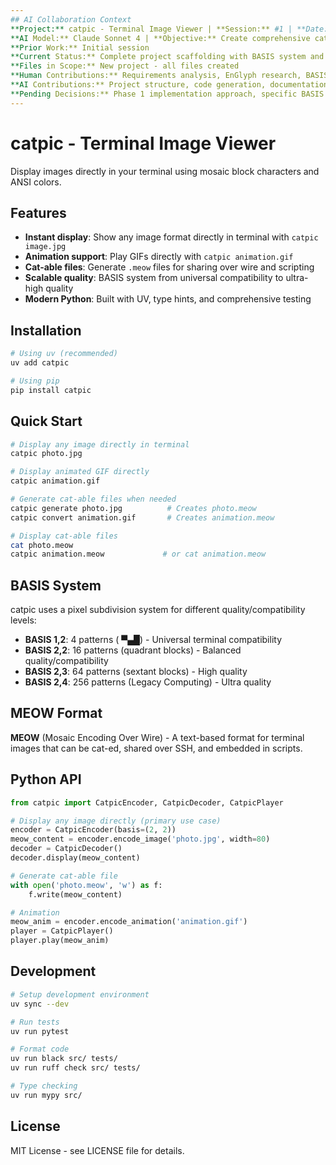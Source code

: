 ```yaml
---
## AI Collaboration Context
**Project:** catpic - Terminal Image Viewer | **Session:** #1 | **Date:** 2025-01-27 | **Lead:** [Your Name]  
**AI Model:** Claude Sonnet 4 | **Objective:** Create comprehensive catpic project structure
**Prior Work:** Initial session  
**Current Status:** Complete project scaffolding with BASIS system and EnGlyph integration. Renamed to catpic with .meow extension
**Files in Scope:** New project - all files created  
**Human Contributions:** Requirements analysis, EnGlyph research, BASIS system design, development strategy, UX design (viewer-first approach), naming (catpic/.meow)  
**AI Contributions:** Project structure, code generation, documentation, testing framework  
**Pending Decisions:** Phase 1 implementation approach, specific BASIS character sets for 2,3 and 2,4
---
```


# catpic - Terminal Image Viewer

Display images directly in your terminal using mosaic block characters and ANSI colors.

## Features

- **Instant display**: Show any image format directly in terminal with `catpic image.jpg`
- **Animation support**: Play GIFs directly with `catpic animation.gif` 
- **Cat-able files**: Generate `.meow` files for sharing over wire and scripting
- **Scalable quality**: BASIS system from universal compatibility to ultra-high quality
- **Modern Python**: Built with UV, type hints, and comprehensive testing

## Installation

```bash
# Using uv (recommended)
uv add catpic

# Using pip
pip install catpic
```

## Quick Start

```bash
# Display any image directly in terminal
catpic photo.jpg

# Display animated GIF directly  
catpic animation.gif

# Generate cat-able files when needed
catpic generate photo.jpg          # Creates photo.meow
catpic convert animation.gif       # Creates animation.meow

# Display cat-able files
cat photo.meow
catpic animation.meow             # or cat animation.meow
```

## BASIS System

catpic uses a pixel subdivision system for different quality/compatibility levels:

- **BASIS 1,2**: 4 patterns ( ▀▄█) - Universal terminal compatibility
- **BASIS 2,2**: 16 patterns (quadrant blocks) - Balanced quality/compatibility
- **BASIS 2,3**: 64 patterns (sextant blocks) - High quality
- **BASIS 2,4**: 256 patterns (Legacy Computing) - Ultra quality

## MEOW Format

**MEOW** (Mosaic Encoding Over Wire) - A text-based format for terminal images that can be cat-ed, shared over SSH, and embedded in scripts.

## Python API

```python
from catpic import CatpicEncoder, CatpicDecoder, CatpicPlayer

# Display any image directly (primary use case)
encoder = CatpicEncoder(basis=(2, 2))
meow_content = encoder.encode_image('photo.jpg', width=80)
decoder = CatpicDecoder()
decoder.display(meow_content)

# Generate cat-able file
with open('photo.meow', 'w') as f:
    f.write(meow_content)

# Animation
meow_anim = encoder.encode_animation('animation.gif')
player = CatpicPlayer()
player.play(meow_anim)
```

## Development

```bash
# Setup development environment
uv sync --dev

# Run tests
uv run pytest

# Format code
uv run black src/ tests/
uv run ruff check src/ tests/

# Type checking
uv run mypy src/
```

## License

MIT License - see LICENSE file for details.
